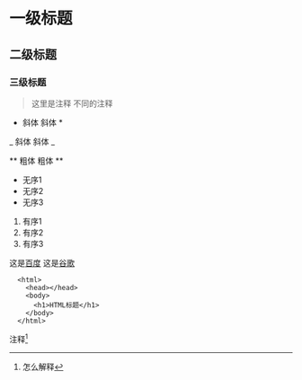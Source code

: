 # 一级标题
## 二级标题
### 三级标题

> 这里是注释
>     不同的注释

* 斜体  斜体 *
   
  
_ 斜体 斜体 _
    

** 粗体  粗体 **

* 无序1
* 无序2
* 无序3

1. 有序1
2. 有序2
3. 有序3

这是[百度](http://www.baidu.com)
这是[谷歌](http://www.google.com.cn)


      <html>
        <head></head>
        <body>
          <h1>HTML标题</h1>
        </body>
      </html>
      
      
注释[^注释]
[^注释]:怎么解释

